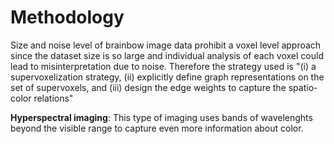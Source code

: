 # Methodology
Size and noise level of brainbow image data prohibit a voxel level approach since the dataset size is so large and individual analysis of each voxel could lead to misinterpretation due to noise. Therefore the strategy used is "(i) a supervoxelization strategy, (ii) explicitly define graph representations on the set of supervoxels, and (iii) design the edge weights to capture the spatio-color relations"

**Hyperspectral imaging**: This type of imaging uses bands of wavelenghts beyond the visible range to capture even more information about color. 
